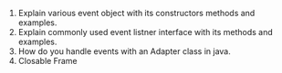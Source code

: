 1. Explain various event object with its constructors methods and examples.
1. Explain commonly used event listner interface with its methods and examples.
1. How do you handle events with an Adapter class in java.
1. Closable Frame
